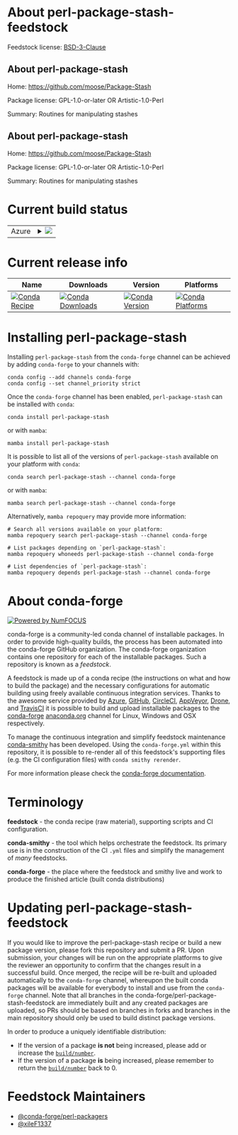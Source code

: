 About perl-package-stash-feedstock
==================================

Feedstock license: [BSD-3-Clause](https://github.com/conda-forge/perl-package-stash-feedstock/blob/main/LICENSE.txt)


About perl-package-stash
------------------------

Home: https://github.com/moose/Package-Stash

Package license: GPL-1.0-or-later OR Artistic-1.0-Perl

Summary: Routines for manipulating stashes

About perl-package-stash
------------------------

Home: https://github.com/moose/Package-Stash

Package license: GPL-1.0-or-later OR Artistic-1.0-Perl

Summary: Routines for manipulating stashes

Current build status
====================


<table>
    
  <tr>
    <td>Azure</td>
    <td>
      <details>
        <summary>
          <a href="https://dev.azure.com/conda-forge/feedstock-builds/_build/latest?definitionId=18260&branchName=main">
            <img src="https://dev.azure.com/conda-forge/feedstock-builds/_apis/build/status/perl-package-stash-feedstock?branchName=main">
          </a>
        </summary>
        <table>
          <thead><tr><th>Variant</th><th>Status</th></tr></thead>
          <tbody><tr>
              <td>linux_64</td>
              <td>
                <a href="https://dev.azure.com/conda-forge/feedstock-builds/_build/latest?definitionId=18260&branchName=main">
                  <img src="https://dev.azure.com/conda-forge/feedstock-builds/_apis/build/status/perl-package-stash-feedstock?branchName=main&jobName=linux&configuration=linux%20linux_64_" alt="variant">
                </a>
              </td>
            </tr><tr>
              <td>linux_aarch64</td>
              <td>
                <a href="https://dev.azure.com/conda-forge/feedstock-builds/_build/latest?definitionId=18260&branchName=main">
                  <img src="https://dev.azure.com/conda-forge/feedstock-builds/_apis/build/status/perl-package-stash-feedstock?branchName=main&jobName=linux&configuration=linux%20linux_aarch64_" alt="variant">
                </a>
              </td>
            </tr><tr>
              <td>linux_ppc64le</td>
              <td>
                <a href="https://dev.azure.com/conda-forge/feedstock-builds/_build/latest?definitionId=18260&branchName=main">
                  <img src="https://dev.azure.com/conda-forge/feedstock-builds/_apis/build/status/perl-package-stash-feedstock?branchName=main&jobName=linux&configuration=linux%20linux_ppc64le_" alt="variant">
                </a>
              </td>
            </tr><tr>
              <td>osx_64</td>
              <td>
                <a href="https://dev.azure.com/conda-forge/feedstock-builds/_build/latest?definitionId=18260&branchName=main">
                  <img src="https://dev.azure.com/conda-forge/feedstock-builds/_apis/build/status/perl-package-stash-feedstock?branchName=main&jobName=osx&configuration=osx%20osx_64_" alt="variant">
                </a>
              </td>
            </tr>
          </tbody>
        </table>
      </details>
    </td>
  </tr>
</table>

Current release info
====================

| Name | Downloads | Version | Platforms |
| --- | --- | --- | --- |
| [![Conda Recipe](https://img.shields.io/badge/recipe-perl--package--stash-green.svg)](https://anaconda.org/conda-forge/perl-package-stash) | [![Conda Downloads](https://img.shields.io/conda/dn/conda-forge/perl-package-stash.svg)](https://anaconda.org/conda-forge/perl-package-stash) | [![Conda Version](https://img.shields.io/conda/vn/conda-forge/perl-package-stash.svg)](https://anaconda.org/conda-forge/perl-package-stash) | [![Conda Platforms](https://img.shields.io/conda/pn/conda-forge/perl-package-stash.svg)](https://anaconda.org/conda-forge/perl-package-stash) |

Installing perl-package-stash
=============================

Installing `perl-package-stash` from the `conda-forge` channel can be achieved by adding `conda-forge` to your channels with:

```
conda config --add channels conda-forge
conda config --set channel_priority strict
```

Once the `conda-forge` channel has been enabled, `perl-package-stash` can be installed with `conda`:

```
conda install perl-package-stash
```

or with `mamba`:

```
mamba install perl-package-stash
```

It is possible to list all of the versions of `perl-package-stash` available on your platform with `conda`:

```
conda search perl-package-stash --channel conda-forge
```

or with `mamba`:

```
mamba search perl-package-stash --channel conda-forge
```

Alternatively, `mamba repoquery` may provide more information:

```
# Search all versions available on your platform:
mamba repoquery search perl-package-stash --channel conda-forge

# List packages depending on `perl-package-stash`:
mamba repoquery whoneeds perl-package-stash --channel conda-forge

# List dependencies of `perl-package-stash`:
mamba repoquery depends perl-package-stash --channel conda-forge
```


About conda-forge
=================

[![Powered by
NumFOCUS](https://img.shields.io/badge/powered%20by-NumFOCUS-orange.svg?style=flat&colorA=E1523D&colorB=007D8A)](https://numfocus.org)

conda-forge is a community-led conda channel of installable packages.
In order to provide high-quality builds, the process has been automated into the
conda-forge GitHub organization. The conda-forge organization contains one repository
for each of the installable packages. Such a repository is known as a *feedstock*.

A feedstock is made up of a conda recipe (the instructions on what and how to build
the package) and the necessary configurations for automatic building using freely
available continuous integration services. Thanks to the awesome service provided by
[Azure](https://azure.microsoft.com/en-us/services/devops/), [GitHub](https://github.com/),
[CircleCI](https://circleci.com/), [AppVeyor](https://www.appveyor.com/),
[Drone](https://cloud.drone.io/welcome), and [TravisCI](https://travis-ci.com/)
it is possible to build and upload installable packages to the
[conda-forge](https://anaconda.org/conda-forge) [anaconda.org](https://anaconda.org/)
channel for Linux, Windows and OSX respectively.

To manage the continuous integration and simplify feedstock maintenance
[conda-smithy](https://github.com/conda-forge/conda-smithy) has been developed.
Using the ``conda-forge.yml`` within this repository, it is possible to re-render all of
this feedstock's supporting files (e.g. the CI configuration files) with ``conda smithy rerender``.

For more information please check the [conda-forge documentation](https://conda-forge.org/docs/).

Terminology
===========

**feedstock** - the conda recipe (raw material), supporting scripts and CI configuration.

**conda-smithy** - the tool which helps orchestrate the feedstock.
                   Its primary use is in the construction of the CI ``.yml`` files
                   and simplify the management of *many* feedstocks.

**conda-forge** - the place where the feedstock and smithy live and work to
                  produce the finished article (built conda distributions)


Updating perl-package-stash-feedstock
=====================================

If you would like to improve the perl-package-stash recipe or build a new
package version, please fork this repository and submit a PR. Upon submission,
your changes will be run on the appropriate platforms to give the reviewer an
opportunity to confirm that the changes result in a successful build. Once
merged, the recipe will be re-built and uploaded automatically to the
`conda-forge` channel, whereupon the built conda packages will be available for
everybody to install and use from the `conda-forge` channel.
Note that all branches in the conda-forge/perl-package-stash-feedstock are
immediately built and any created packages are uploaded, so PRs should be based
on branches in forks and branches in the main repository should only be used to
build distinct package versions.

In order to produce a uniquely identifiable distribution:
 * If the version of a package **is not** being increased, please add or increase
   the [``build/number``](https://docs.conda.io/projects/conda-build/en/latest/resources/define-metadata.html#build-number-and-string).
 * If the version of a package **is** being increased, please remember to return
   the [``build/number``](https://docs.conda.io/projects/conda-build/en/latest/resources/define-metadata.html#build-number-and-string)
   back to 0.

Feedstock Maintainers
=====================

* [@conda-forge/perl-packagers](https://github.com/orgs/conda-forge/teams/perl-packagers/)
* [@xileF1337](https://github.com/xileF1337/)

